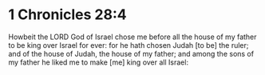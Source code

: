 # 1 Chronicles 28:4

Howbeit the LORD God of Israel chose me before all the house of my father to be king over Israel for ever: for he hath chosen Judah [to be] the ruler; and of the house of Judah, the house of my father; and among the sons of my father he liked me to make [me] king over all Israel: